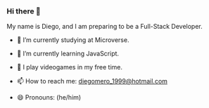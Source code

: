 ### Hi there 👋

My name is Diego, and I am preparing to be a Full-Stack Developer.

- 🔭 I’m currently studying at Microverse.

- 🌱 I’m currently learning JavaScript.

- 💬 I play videogames in my free time.

- 📫 How to reach me: diegomero_1999@hotmail.com

- 😄 Pronouns: (he/him)

